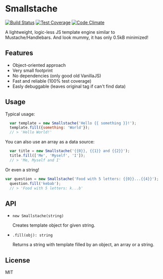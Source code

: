 # Smallstache
[![Build Status](https://travis-ci.org/macie/smallstache.svg?branch=master)](https://travis-ci.org/macie/smallstache)
[![Test Coverage](https://codeclimate.com/github/macie/smallstache/badges/coverage.svg)](https://codeclimate.com/github/macie/smallstache/coverage)
[![Code Climate](https://codeclimate.com/github/macie/smallstache/badges/gpa.svg)](https://codeclimate.com/github/macie/smallstache)

A lightweight, logic-less JS template engine similar to Mustache/Handlebars. And look mummy, it has only 0.5kB minimized!

## Features
 - Object-oriented approach
 - Very small footprint
 - No dependencies (only good old VanillaJS)
 - Fast and reliable (100% test coverage)
 - Easly debuggable (leaves original tag if can't find data)

## Usage
Typical usage:
```js
  var template = new Smallstache('Hello {{ something }}!');
  template.fill({something: 'World'});
  // > 'Hello World!'
```
You can also use an array as a data source:
```js
  var title = new Smallstache('{{0}}, {{1}} and {{2}}');
  title.fill(['Me', 'Myself', 'I']);
  // > 'Me, Myself and I'
```

Or even a string!
```js
var question = new Smallstache('Food with 5 letters: {{0}}...{{4}}');
  question.fill('kebab');
  // > 'Food with 5 letters: k...b'
```

## API

 *  `new Smallstache(string)`

    Creates template object for given string.

 *  `.fill(obj): string`

    Returns a string with template filled by an object, an array or a string. 

## License
MIT